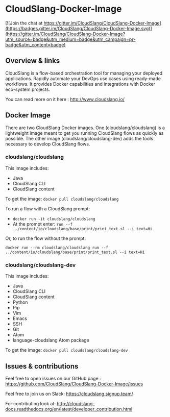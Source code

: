 # CloudSlang-Docker-Image

[![Join the chat at https://gitter.im/CloudSlang/CloudSlang-Docker-Image](https://badges.gitter.im/CloudSlang/CloudSlang-Docker-Image.svg)](https://gitter.im/CloudSlang/CloudSlang-Docker-Image?utm_source=badge&utm_medium=badge&utm_campaign=pr-badge&utm_content=badge)

## Overview & links

CloudSlang is a flow-based orchestration tool for managing your deployed applications.
Rapidly automate your DevOps use cases using ready-made workflows.
It provides Docker capabilities and integrations with Docker eco-system projects.

You can read more on it here : http://www.cloudslang.io/

## Docker Image

There are two CloudSlang Docker images. One (cloudslang/cloudslang) is a
lightweight image meant to get you running CloudSlang flows as quickly as
possible. The other image (cloudslang/cloudslang-dev) adds the tools necessary
to develop CloudSlang flows.

### cloudslang/cloudslang

This image includes:

- Java
- CloudSlang CLI
- CloudSlang content

To get the image: ``docker pull cloudslang/cloudslang``

To run a flow with a CloudSlang prompt:

-  ``docker run -it cloudslang/cloudslang``
-  At the prompt enter: ``run --f ../content/io/cloudslang/base/print/print_text.sl --i text=Hi``

Or, to run the flow without the prompt:

``docker run --rm cloudslang/cloudslang run --f ../content/io/cloudslang/base/print/print_text.sl --i text=Hi``

### cloudslang/cloudslang-dev

This image includes:

- Java
- CloudSlang CLI
- CloudSlang content
- Python
- Pip
- Vim
- Emacs
- SSH
- Git
- Atom
- language-cloudslang Atom package

To get the image: ``docker pull cloudslang/cloudslang-dev``

## Issues & contributions

Feel free to open issues on our GitHub page :
https://github.com/CloudSlang/CloudSlang-Docker-Image/issues

Feel free to join us on Slack:
https://cloudslang.signup.team/

For contributing look at:
http://cloudslang-docs.readthedocs.org/en/latest/developer_contribution.html
